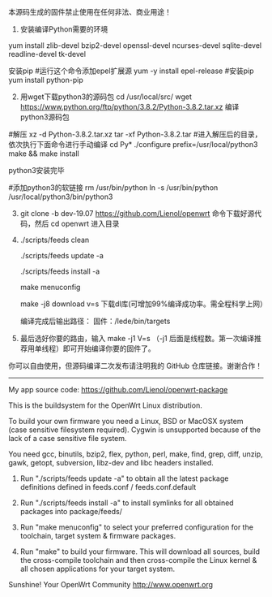 本源码生成的固件禁止使用在任何非法、商业用途！

1. 安装编译Python需要的环境

yum install zlib-devel bzip2-devel openssl-devel ncurses-devel sqlite-devel readline-devel tk-devel

安装pip
#运行这个命令添加epel扩展源
yum -y install epel-release
#安装pip
yum install python-pip

2. 用wget下载python3的源码包
cd /usr/local/src/
wget https://www.python.org/ftp/python/3.8.2/Python-3.8.2.tar.xz
编译python3源码包

#解压
xz -d Python-3.8.2.tar.xz
tar -xf Python-3.8.2.tar
#进入解压后的目录，依次执行下面命令进行手动编译
cd Py*
./configure prefix=/usr/local/python3
make && make install

python3安装完毕

#添加python3的软链接
rm /usr/bin/python
ln -s /usr/bin/python /usr/local/python3/bin/python3


3. git clone -b dev-19.07 https://github.com/Lienol/openwrt 命令下载好源代码，然后 cd openwrt 进入目录

4. ./scripts/feeds clean

   ./scripts/feeds update -a
   
   ./scripts/feeds install -a
   
   make menuconfig 
   
   make -j8 download v=s 下载dl库(可增加99%编译成功率。需全程科学上网）
   
   编译完成后输出路径：
   固件：/lede/bin/targets

5. 最后选好你要的路由，输入 make -j1 V=s （-j1 后面是线程数。第一次编译推荐用单线程）即可开始编译你要的固件了。

你可以自由使用，但源码编译二次发布请注明我的 GitHub 仓库链接。谢谢合作！
 
 -----------------------------------------------------
 
My app source code: https://github.com/Lienol/openwrt-package

This is the buildsystem for the OpenWrt Linux distribution.

To build your own firmware you need a Linux, BSD or MacOSX system (case
sensitive filesystem required). Cygwin is unsupported because of the lack
of a case sensitive file system.

You need gcc, binutils, bzip2, flex, python, perl, make, find, grep, diff,
unzip, gawk, getopt, subversion, libz-dev and libc headers installed.

1. Run "./scripts/feeds update -a" to obtain all the latest package definitions
defined in feeds.conf / feeds.conf.default

2. Run "./scripts/feeds install -a" to install symlinks for all obtained
packages into package/feeds/

3. Run "make menuconfig" to select your preferred configuration for the
toolchain, target system & firmware packages.

4. Run "make" to build your firmware. This will download all sources, build
the cross-compile toolchain and then cross-compile the Linux kernel & all
chosen applications for your target system.

Sunshine!
	Your OpenWrt Community
	http://www.openwrt.org


